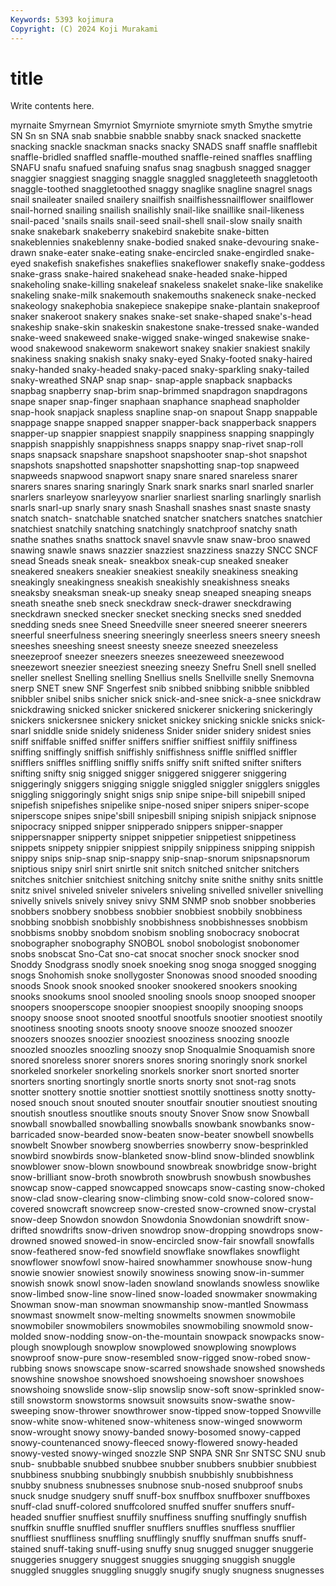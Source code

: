 ```yaml
---
Keywords: 5393 kojimura
Copyright: (C) 2024 Koji Murakami
---
```


# title

Write contents here.



myrnaite Smyrnean Smyrniot Smyrniote smyrniote smyth
Smythe smytrie SN Sn sn SNA snab snabbie snabble snabby
snack snacked snackette snacking snackle snackman snacks snacky SNADS snaff
snaffle snafflebit snaffle-bridled snaffled snaffle-mouthed snaffle-reined snaffles snaffling SNAFU snafu
snafued snafuing snafus snag snagbush snagged snagger snaggier snaggiest snagging
snaggle snaggled snaggleteeth snaggletooth snaggle-toothed snaggletoothed snaggy snaglike snagline snagrel
snags snail snaileater snailed snailery snailfish snailfishessnailflower snailflower snail-horned snailing
snailish snailishly snail-like snaillike snail-likeness snail-paced 'snails snails snail-seed snail-shell
snail-slow snaily snaith snake snakebark snakeberry snakebird snakebite snake-bitten snakeblennies
snakeblenny snake-bodied snaked snake-devouring snake-drawn snake-eater snake-eating snake-encircled snake-engirdled snake-eyed
snakefish snakefishes snakeflies snakeflower snakefly snake-goddess snake-grass snake-haired snakehead snake-headed
snake-hipped snakeholing snake-killing snakeleaf snakeless snakelet snake-like snakelike snakeling snake-milk
snakemouth snakemouths snakeneck snake-necked snakeology snakephobia snakepiece snakepipe snake-plantain snakeproof
snaker snakeroot snakery snakes snake-set snake-shaped snake's-head snakeship snake-skin snakeskin
snakestone snake-tressed snake-wanded snake-weed snakeweed snake-wigged snake-winged snakewise snake-wood snakewood
snakeworm snakewort snakey snakier snakiest snakily snakiness snaking snakish snaky
snaky-eyed Snaky-footed snaky-haired snaky-handed snaky-headed snaky-paced snaky-sparkling snaky-tailed snaky-wreathed SNAP
snap snap- snap-apple snapback snapbacks snapbag snapberry snap-brim snap-brimmed snapdragon
snapdragons snape snaper snap-finger snaphaan snaphance snaphead snapholder snap-hook snapjack
snapless snapline snap-on snapout Snapp snappable snappage snappe snapped snapper
snapper-back snapperback snappers snapper-up snappier snappiest snappily snappiness snapping snappingly
snappish snappishly snappishness snapps snappy snap-rivet snap-roll snaps snapsack snapshare
snapshoot snapshooter snap-shot snapshot snapshots snapshotted snapshotter snapshotting snap-top snapweed
snapweeds snapwood snapwort snapy snare snared snareless snarer snarers snares
snaring snaringly Snark snark snarks snarl snarled snarler snarlers snarleyow
snarleyyow snarlier snarliest snarling snarlingly snarlish snarls snarl-up snarly snary
snash Snashall snashes snast snaste snasty snatch snatch- snatchable snatched
snatcher snatchers snatches snatchier snatchiest snatchily snatching snatchingly snatchproof snatchy
snath snathe snathes snaths snattock snavel snavvle snaw snaw-broo snawed
snawing snawle snaws snazzier snazziest snazziness snazzy SNCC SNCF snead
Sneads sneak sneak- sneakbox sneak-cup sneaked sneaker sneakered sneakers sneakier
sneakiest sneakily sneakiness sneaking sneakingly sneakingness sneakish sneakishly sneakishness sneaks
sneaksby sneaksman sneak-up sneaky sneap sneaped sneaping sneaps sneath sneathe
sneb sneck sneckdraw sneck-drawer sneckdrawing sneckdrawn snecked snecker snecket snecking
snecks sned snedded snedding sneds snee Sneed Sneedville sneer sneered
sneerer sneerers sneerful sneerfulness sneering sneeringly sneerless sneers sneery sneesh
sneeshes sneeshing sneest sneesty sneeze sneezed sneezeless sneezeproof sneezer sneezers
sneezes sneezeweed sneezewood sneezewort sneezier sneeziest sneezing sneezy Snefru Snell
snell snelled sneller snellest Snelling snelling Snellius snells Snellville snelly
Snemovna snerp SNET snew SNF Sngerfest snib snibbed snibbing snibble
snibbled snibbler snibel snibs snicher snick snick-and-snee snick-a-snee snickdraw snickdrawing
snicked snicker snickered snickerer snickering snickeringly snickers snickersnee snickery snicket
snickey snicking snickle snicks snick-snarl sniddle snide snidely snideness Snider
snider snidery snidest snies sniff sniffable sniffed sniffer sniffers sniffier
sniffiest sniffily sniffiness sniffing sniffingly sniffish sniffishly sniffishness sniffle sniffled
sniffler snifflers sniffles sniffling sniffly sniffs sniffy snift snifted snifter
snifters snifting snifty snig snigged snigger sniggered sniggerer sniggering sniggeringly
sniggers snigging sniggle sniggled sniggler snigglers sniggles sniggling sniggoringly snight
snigs snip snipe snipe-bill snipebill sniped snipefish snipefishes snipelike snipe-nosed
sniper snipers sniper-scope sniperscope snipes snipe'sbill snipesbill sniping snipish snipjack
snipnose snipocracy snipped snipper snipperado snippers snipper-snapper snippersnapper snipperty snippet
snippetier snippetiest snippetiness snippets snippety snippier snippiest snippily snippiness snipping
snippish snippy snips snip-snap snip-snappy snip-snap-snorum snipsnapsnorum sniptious snipy snirl
snirt snirtle snit snitch snitched snitcher snitchers snitches snitchier snitchiest
snitching snitchy snite snithe snithy snits snittle snitz snivel sniveled
sniveler snivelers sniveling snivelled sniveller snivelling snivelly snivels snively snivey
snivy SNM SNMP snob snobber snobberies snobbers snobbery snobbess snobbier
snobbiest snobbily snobbiness snobbing snobbish snobbishly snobbishness snobbishnesses snobbism snobbisms
snobby snobdom snobism snobling snobocracy snobocrat snobographer snobography SNOBOL snobol
snobologist snobonomer snobs snobscat Sno-Cat sno-cat snocat snocher snock snocker
snod Snoddy Snodgrass snodly snoek snoeking snog snoga snogged snogging
snogs Snohomish snoke snollygoster Snonowas snood snooded snooding snoods Snook
snook snooked snooker snookered snookers snooking snooks snookums snool snooled
snooling snools snoop snooped snooper snoopers snooperscope snoopier snoopiest snoopily
snooping snoops snoopy snoose snoot snooted snootful snootfuls snootier snootiest
snootily snootiness snooting snoots snooty snoove snooze snoozed snoozer snoozers
snoozes snoozier snooziest snooziness snoozing snoozle snoozled snoozles snoozling snoozy
snop Snoqualmie Snoquamish snore snored snoreless snorer snorers snores snoring
snoringly snork snorkel snorkeled snorkeler snorkeling snorkels snorker snort snorted
snorter snorters snorting snortingly snortle snorts snorty snot snot-rag snots
snotter snottery snottie snottier snottiest snottily snottiness snotty snotty-nosed snouch
snout snouted snouter snoutfair snoutier snoutiest snouting snoutish snoutless snoutlike
snouts snouty Snover Snow snow Snowball snowball snowballed snowballing snowballs
snowbank snowbanks snow-barricaded snow-bearded snow-beaten snow-beater snowbell snowbells snowbelt Snowber
snowberg snowberries snowberry snow-besprinkled snowbird snowbirds snow-blanketed snow-blind snow-blinded snowblink
snowblower snow-blown snowbound snowbreak snowbridge snow-bright snow-brilliant snow-broth snowbroth snowbrush
snowbush snowbushes snowcap snow-capped snowcapped snowcaps snow-casting snow-choked snow-clad snow-clearing
snow-climbing snow-cold snow-colored snow-covered snowcraft snowcreep snow-crested snow-crowned snow-crystal snow-deep
Snowdon snowdon Snowdonia Snowdonian snowdrift snow-drifted snowdrifts snow-driven snowdrop snow-dropping
snowdrops snow-drowned snowed snowed-in snow-encircled snow-fair snowfall snowfalls snow-feathered snow-fed
snowfield snowflake snowflakes snowflight snowflower snowfowl snow-haired snowhammer snowhouse snow-hung
snowie snowier snowiest snowily snowiness snowing snow-in-summer snowish snowk snowl
snow-laden snowland snowlands snowless snowlike snow-limbed snow-line snow-lined snow-loaded snowmaker
snowmaking Snowman snow-man snowman snowmanship snow-mantled Snowmass snowmast snowmelt snow-melting
snowmelts snowmen snowmobile snowmobiler snowmobilers snowmobiles snowmobiling snowmold snow-molded snow-nodding
snow-on-the-mountain snowpack snowpacks snow-plough snowplough snowplow snowplowed snowplowing snowplows snowproof
snow-pure snow-resembled snow-rigged snow-robed snow-rubbing snows snowscape snow-scarred snowshade snowshed
snowsheds snowshine snowshoe snowshoed snowshoeing snowshoer snowshoes snowshoing snowslide snow-slip
snowslip snow-soft snow-sprinkled snow-still snowstorm snowstorms snowsuit snowsuits snow-swathe snow-sweeping
snow-thrower snowthrower snow-tipped snow-topped Snowville snow-white snow-whitened snow-whiteness snow-winged snowworm
snow-wrought snowy snowy-banded snowy-bosomed snowy-capped snowy-countenanced snowy-fleeced snowy-flowered snowy-headed snowy-vested
snowy-winged snozzle SNP SNPA SNR Snr SNTSC SNU snub snub-
snubbable snubbed snubbee snubber snubbers snubbier snubbiest snubbiness snubbing snubbingly
snubbish snubbishly snubbishness snubby snubness snubnesses snubnose snub-nosed snubproof snubs
snuck snudge snudgery snuff snuff-box snuffbox snuffboxer snuffboxes snuff-clad snuff-colored
snuffcolored snuffed snuffer snuffers snuff-headed snuffier snuffiest snuffily snuffiness snuffing
snuffingly snuffish snuffkin snuffle snuffled snuffler snufflers snuffles snuffless snufflier
snuffliest snuffliness snuffling snufflingly snuffly snuffman snuffs snuff-stained snuff-taking snuff-using
snuffy snug snugged snugger snuggerie snuggeries snuggery snuggest snuggies snugging
snuggish snuggle snuggled snuggles snuggling snuggly snugify snugly snugness snugnesses
